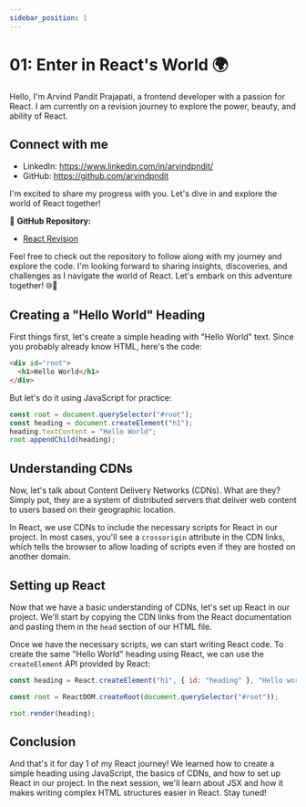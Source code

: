 ```yaml
---
sidebar_position: 1
---
```


# 01: Enter in React's World 🌍

Hello, I'm Arvind Pandit Prajapati, a frontend developer with a passion for React. I am currently on a revision journey to explore the power, beauty, and ability of React.

## Connect with me

- LinkedIn: https://www.linkedin.com/in/arvindpndit/
- GitHub: https://github.com/arvindpndit

I'm excited to share my progress with you. Let's dive in and explore the world of React together!

🚀 **GitHub Repository:**

- [React Revision](https://github.com/arvindpndit/React-Revision)

Feel free to check out the repository to follow along with my journey and explore the code. I'm looking forward to sharing insights, discoveries, and challenges as I navigate the world of React. Let's embark on this adventure together! 🌐🚀

## Creating a "Hello World" Heading

First things first, let's create a simple heading with "Hello World" text. Since you probably already know HTML, here's the code:

```html
<div id="root">
  <h1>Hello World</h1>
</div>
```

But let's do it using JavaScript for practice:

```javascript
const root = document.querySelector("#root");
const heading = document.createElement("h1");
heading.textContent = "Hello World";
root.appendChild(heading);
```

## Understanding CDNs

Now, let's talk about Content Delivery Networks (CDNs). What are they? Simply put, they are a system of distributed servers that deliver web content to users based on their geographic location.

In React, we use CDNs to include the necessary scripts for React in our project. In most cases, you'll see a `crossorigin` attribute in the CDN links, which tells the browser to allow loading of scripts even if they are hosted on another domain.

## Setting up React

Now that we have a basic understanding of CDNs, let's set up React in our project. We'll start by copying the CDN links from the React documentation and pasting them in the `head` section of our HTML file.

Once we have the necessary scripts, we can start writing React code. To create the same "Hello World" heading using React, we can use the `createElement` API provided by React:

```javascript
const heading = React.createElement("h1", { id: "heading" }, "Hello world");

const root = ReactDOM.createRoot(document.querySelector("#root"));

root.render(heading);
```

## Conclusion

And that's it for day 1 of my React journey! We learned how to create a simple heading using JavaScript, the basics of CDNs, and how to set up React in our project. In the next session, we'll learn about JSX and how it makes writing complex HTML structures easier in React. Stay tuned!
